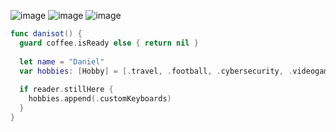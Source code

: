 ![image](https://img.shields.io/badge/Swift-FA7343?style=for-the-badge&logo=swift&logoColor=white)
![image](https://img.shields.io/badge/Xcode-007ACC?style=for-the-badge&logo=Xcode&logoColor=white)
![image](https://img.shields.io/badge/GIT-E44C30?style=for-the-badge&logo=git&logoColor=white)
```swift
func danisot() {
  guard coffee.isReady else { return nil }
  
  let name = "Daniel"
  var hobbies: [Hobby] = [.travel, .football, .cybersecurity, .videogames]
  
  if reader.stillHere {
    hobbies.append(.customKeyboards)
  }
}

```

<!---
danisot/danisot is a ✨ special ✨ repository because its `README.md` (this file) appears on your GitHub profile.
You can click the Preview link to take a look at your changes.
--->
